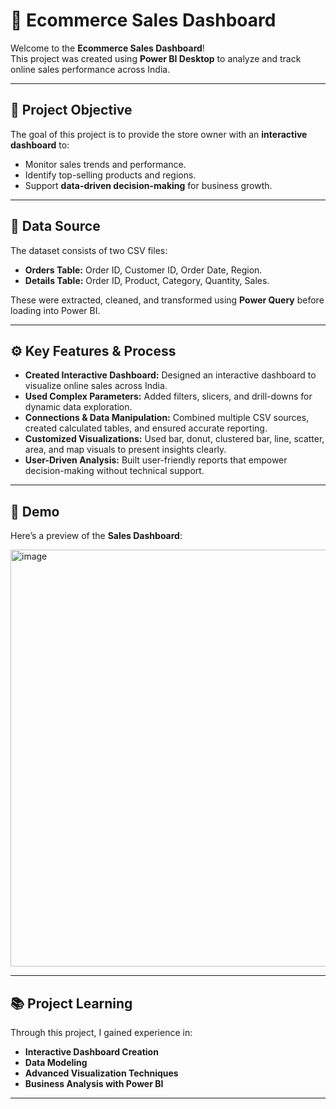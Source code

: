 # 🛒 Ecommerce Sales Dashboard

Welcome to the **Ecommerce Sales Dashboard**!  
This project was created using **Power BI Desktop** to analyze and track online sales performance across India.  

---

## 🎯 Project Objective  
The goal of this project is to provide the store owner with an **interactive dashboard** to:  
- Monitor sales trends and performance.  
- Identify top-selling products and regions.  
- Support **data-driven decision-making** for business growth.  

---

## 📂 Data Source  
The dataset consists of two CSV files:  
- **Orders Table:** Order ID, Customer ID, Order Date, Region.  
- **Details Table:** Order ID, Product, Category, Quantity, Sales.  

These were extracted, cleaned, and transformed using **Power Query** before loading into Power BI.  

---

## ⚙️ Key Features & Process  

- **Created Interactive Dashboard:** Designed an interactive dashboard to visualize online sales across India.  
- **Used Complex Parameters:** Added filters, slicers, and drill-downs for dynamic data exploration.  
- **Connections & Data Manipulation:** Combined multiple CSV sources, created calculated tables, and ensured accurate reporting.  
- **Customized Visualizations:** Used bar, donut, clustered bar, line, scatter, area, and map visuals to present insights clearly.  
- **User-Driven Analysis:** Built user-friendly reports that empower decision-making without technical support.  

---


## 📸 Demo  
Here’s a preview of the **Sales Dashboard**:  

<img width="1362" height="667" alt="image" src="https://github.com/user-attachments/assets/c40b9847-53f4-4efb-95ce-a1c7930536e1" />

---

## 📚 Project Learning  
Through this project, I gained experience in:  
- **Interactive Dashboard Creation**  
- **Data Modeling**  
- **Advanced Visualization Techniques**  
- **Business Analysis with Power BI**  

---

